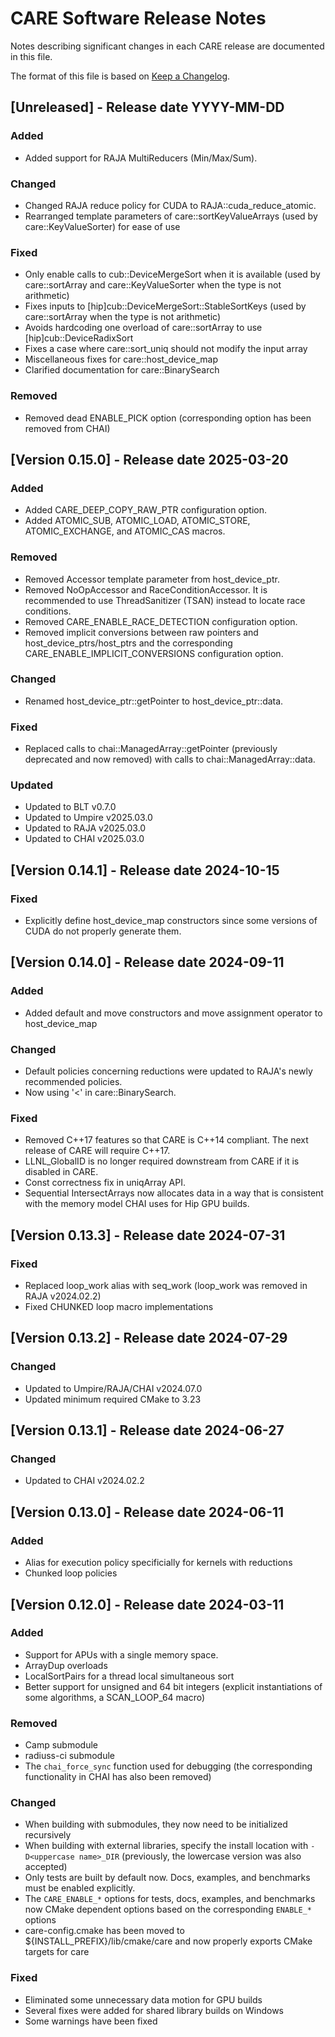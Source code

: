 [comment]: # (#################################################################)
[comment]: # (Copyright 2020-25, Lawrence Livermore National Security, LLC and CARE)
[comment]: # (project contributors. See the CARE LICENSE file for details.)
[comment]: # 
[comment]: # (SPDX-License-Identifier: BSD-3-Clause)
[comment]: # (#################################################################)

# CARE Software Release Notes

Notes describing significant changes in each CARE release are documented
in this file.

The format of this file is based on [Keep a Changelog](http://keepachangelog.com/en/1.0.0/).

## [Unreleased] - Release date YYYY-MM-DD

### Added
- Added support for RAJA MultiReducers (Min/Max/Sum).

### Changed
- Changed RAJA reduce policy for CUDA to RAJA::cuda\_reduce\_atomic.
- Rearranged template parameters of care::sortKeyValueArrays (used by care::KeyValueSorter) for ease of use

### Fixed
- Only enable calls to cub::DeviceMergeSort when it is available (used by care::sortArray and care::KeyValueSorter when the type is not arithmetic)
- Fixes inputs to [hip]cub::DeviceMergeSort::StableSortKeys (used by care::sortArray when the type is not arithmetic)
- Avoids hardcoding one overload of care::sortArray to use [hip]cub::DeviceRadixSort
- Fixes a case where care::sort\_uniq should not modify the input array
- Miscellaneous fixes for care::host\_device\_map
- Clarified documentation for care::BinarySearch

### Removed
- Removed dead ENABLE\_PICK option (corresponding option has been removed from CHAI)

## [Version 0.15.0] - Release date 2025-03-20

### Added
- Added CARE\_DEEP\_COPY\_RAW\_PTR configuration option.
- Added ATOMIC\_SUB, ATOMIC\_LOAD, ATOMIC\_STORE, ATOMIC\_EXCHANGE, and ATOMIC\_CAS macros.

### Removed
- Removed Accessor template parameter from host\_device\_ptr.
- Removed NoOpAccessor and RaceConditionAccessor. It is recommended to use ThreadSanitizer (TSAN) instead to locate race conditions.
- Removed CARE\_ENABLE\_RACE\_DETECTION configuration option.
- Removed implicit conversions between raw pointers and host\_device\_ptrs/host\_ptrs and the corresponding CARE\_ENABLE\_IMPLICIT\_CONVERSIONS configuration option.

### Changed
- Renamed host\_device\_ptr::getPointer to host\_device\_ptr::data.

### Fixed
- Replaced calls to chai::ManagedArray::getPointer (previously deprecated and now removed) with calls to chai::ManagedArray::data.

### Updated
- Updated to BLT v0.7.0
- Updated to Umpire v2025.03.0
- Updated to RAJA v2025.03.0
- Updated to CHAI v2025.03.0

## [Version 0.14.1] - Release date 2024-10-15

### Fixed
- Explicitly define host\_device\_map constructors since some versions of CUDA do not properly generate them.

## [Version 0.14.0] - Release date 2024-09-11

### Added
- Added default and move constructors and move assignment operator to host\_device\_map

### Changed
- Default policies concerning reductions were updated to RAJA's newly recommended policies.
- Now using '<' in care::BinarySearch.

### Fixed
- Removed C++17 features so that CARE is C++14 compliant. The next release of CARE will require C++17.
- LLNL\_GlobalID is no longer required downstream from CARE if it is disabled in CARE.
- Const correctness fix in uniqArray API.
- Sequential IntersectArrays now allocates data in a way that is consistent with the memory model CHAI uses for Hip GPU builds.

## [Version 0.13.3] - Release date 2024-07-31

### Fixed
- Replaced loop\_work alias with seq\_work (loop\_work was removed in RAJA v2024.02.2)
- Fixed CHUNKED loop macro implementations

## [Version 0.13.2] - Release date 2024-07-29

### Changed
- Updated to Umpire/RAJA/CHAI v2024.07.0
- Updated minimum required CMake to 3.23

## [Version 0.13.1] - Release date 2024-06-27

### Changed
- Updated to CHAI v2024.02.2

## [Version 0.13.0] - Release date 2024-06-11

### Added
- Alias for execution policy specificially for kernels with reductions
- Chunked loop policies

## [Version 0.12.0] - Release date 2024-03-11

### Added
- Support for APUs with a single memory space.
- ArrayDup overloads
- LocalSortPairs for a thread local simultaneous sort
- Better support for unsigned and 64 bit integers (explicit instantiations of some algorithms, a SCAN\_LOOP\_64 macro)

### Removed
- Camp submodule
- radiuss-ci submodule
- The `chai_force_sync` function used for debugging (the corresponding functionality in CHAI has also been removed)

### Changed
- When building with submodules, they now need to be initialized recursively
- When building with external libraries, specify the install location with `-D<uppercase name>_DIR` (previously, the lowercase version was also accepted)
- Only tests are built by default now. Docs, examples, and benchmarks must be enabled explicitly.
- The `CARE_ENABLE_*` options for tests, docs, examples, and benchmarks now CMake dependent options based on the corresponding `ENABLE_*` options
- care-config.cmake has been moved to ${INSTALL\_PREFIX}/lib/cmake/care and now properly exports CMake targets for care

### Fixed
- Eliminated some unnecessary data motion for GPU builds
- Several fixes were added for shared library builds on Windows
- Some warnings have been fixed
